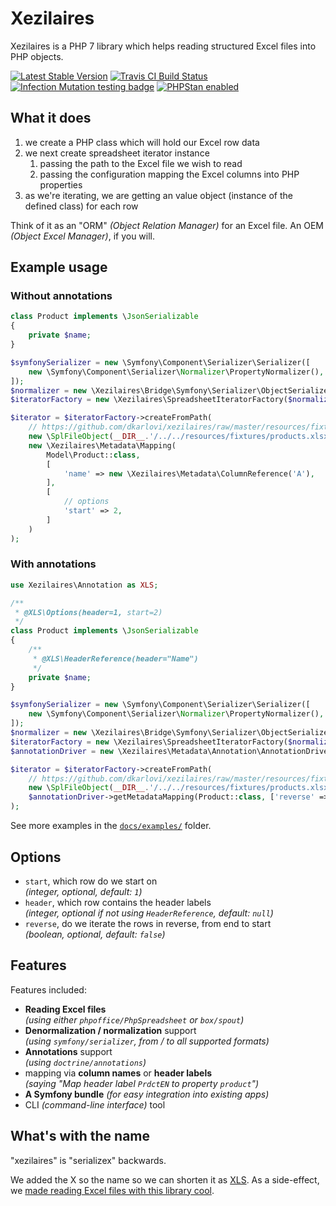 # Xezilaires

Xezilaires is a PHP 7 library which helps reading structured Excel files
into PHP objects.

[![Latest Stable Version](https://poser.pugx.org/dkarlovi/xezilaires/v/stable.png)](https://packagist.org/packages/dkarlovi/xezilaires)
[![Travis CI Build Status](https://travis-ci.com/dkarlovi/xezilaires.svg?branch=master)](https://travis-ci.com/dkarlovi/xezilaires)
[![Infection Mutation testing badge](https://badge.stryker-mutator.io/github.com/dkarlovi/xezilaires/master)](https://stryker-mutator.io/)
[![PHPStan enabled](https://img.shields.io/badge/PHPStan-enabled-brightgreen.svg?style=flat)](https://github.com/phpstan/phpstan)

## What it does

1. we create a PHP class which will hold our Excel row data
2. we next create spreadsheet iterator instance
    1. passing the path to the Excel file we wish to read
    2. passing the configuration mapping the Excel columns into PHP properties
3. as we're iterating, we are getting an value object (instance of the defined class)
   for each row

Think of it as an "ORM" *(Object Relation Manager)* for an Excel file.
An OEM *(Object Excel Manager)*, if you will.

## Example usage

### Without annotations

```php
class Product implements \JsonSerializable
{
    private $name;
}

$symfonySerializer = new \Symfony\Component\Serializer\Serializer([
    new \Symfony\Component\Serializer\Normalizer\PropertyNormalizer(),
]);
$normalizer = new \Xezilaires\Bridge\Symfony\Serializer\ObjectSerializer($symfonySerializer);
$iteratorFactory = new \Xezilaires\SpreadsheetIteratorFactory($normalizer);

$iterator = $iteratorFactory->createFromPath(
    // https://github.com/dkarlovi/xezilaires/raw/master/resources/fixtures/products.xlsx
    new \SplFileObject(__DIR__.'/../../resources/fixtures/products.xlsx'),
    new \Xezilaires\Metadata\Mapping(
        Model\Product::class,
        [
            'name' => new \Xezilaires\Metadata\ColumnReference('A'),
        ],
        [
            // options
            'start' => 2,
        ]
    )
);
```

### With annotations

```php
use Xezilaires\Annotation as XLS;

/**
 * @XLS\Options(header=1, start=2)
 */
class Product implements \JsonSerializable
{
    /**
     * @XLS\HeaderReference(header="Name")
     */
    private $name;
}

$symfonySerializer = new \Symfony\Component\Serializer\Serializer([
    new \Symfony\Component\Serializer\Normalizer\PropertyNormalizer(),
]);
$normalizer = new \Xezilaires\Bridge\Symfony\Serializer\ObjectSerializer($symfonySerializer);
$iteratorFactory = new \Xezilaires\SpreadsheetIteratorFactory($normalizer);
$annotationDriver = new \Xezilaires\Metadata\Annotation\AnnotationDriver();

$iterator = $iteratorFactory->createFromPath(
    // https://github.com/dkarlovi/xezilaires/raw/master/resources/fixtures/products.xlsx
    new \SplFileObject(__DIR__.'/../../resources/fixtures/products.xlsx'),
    $annotationDriver->getMetadataMapping(Product::class, ['reverse' => true])
);
```

See more examples in the [`docs/examples/`](./docs/examples/) folder.

## Options

- `start`, which row do we start on  
  *(integer, optional, default: `1`)*
- `header`, which row contains the header labels  
  *(integer, optional if not using `HeaderReference`, default: `null`)*
- `reverse`, do we iterate the rows in reverse, from end to start  
  *(boolean, optional, default: `false`)*

## Features

Features included:

- **Reading Excel files**  
*(using either `phpoffice/PhpSpreadsheet` or `box/spout`)*
- **Denormalization / normalization** support  
*(using `symfony/serializer`, from / to all supported formats)*
- **Annotations** support  
*(using `doctrine/annotations`)*
- mapping via **column names** or **header labels**  
*(saying "Map header label `PrdctEN` to property `product`")*
- **A Symfony bundle**
*(for easy integration into existing apps)*
- CLI *(command-line interface)* tool

## What's with the name

"xezilaires" is "serializex" backwards.

We added the X so the name so we can shorten it as [XLS](https://fileinfo.com/extension/xls).
As a side-effect, we [made reading Excel files with this library cool](https://tvtropes.org/pmwiki/pmwiki.php/Main/XMakesAnythingCool).
